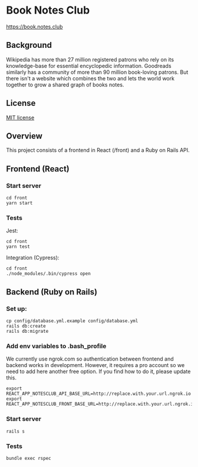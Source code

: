 # Book Notes Club
https://book.notes.club

## Background

Wikipedia has more than 27 million registered patrons who rely on its knowledge-base for essential encyclopedic information. Goodreads similarly has a community of more than 90 million book-loving patrons. But there isn't a website which combines the two and lets the world work together to grow a shared graph of books notes.

## License
[MIT license](LICENSE)

## Overview
This project consists of a frontend in React (/front) and a Ruby on Rails API.

## Frontend (React)

### Start server
```
cd front
yarn start
```

### Tests
Jest:
```
cd front
yarn test
```

Integration (Cypress):
```
cd front
./node_modules/.bin/cypress open
```

## Backend (Ruby on Rails)

### Set up:
```
cp config/database.yml.example config/database.yml
rails db:create
rails db:migrate
```

### Add env variables to .bash_profile

We currently use ngrok.com so authentication between frontend and backend works in development. However, it requires a pro account so we need to add here another free option. If you find how to do it, please update this.
```
export REACT_APP_NOTESCLUB_API_BASE_URL=http://replace.with.your.url.ngrok.io
export REACT_APP_NOTESCLUB_FRONT_BASE_URL=http://replace.with.your.url.ngrok.io
```
### Start server
`rails s`

### Tests
`bundle exec rspec`
